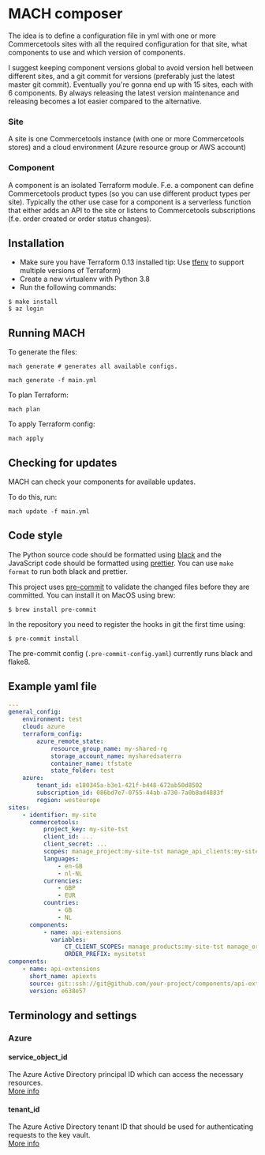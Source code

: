 # MACH composer

The idea is to define a configuration file in yml with one or more Commercetools
sites with all the required configuration for that site, what components to use
and which version of components. 

I suggest keeping component versions global to avoid version hell between
different sites, and a git commit for versions (preferably just the latest
master git commit). Eventually you're gonna end up with 15 sites, each with 6
components. By always releasing the latest version maintenance and releasing
becomes a lot easier compared to the alternative.


### Site
A site is one Commercetools instance (with one or more Commercetools stores) and
a cloud environment (Azure resource group or AWS account)

### Component
A component is an isolated Terraform module. F.e. a component can define
Commercetools product types (so you can use different product types per site).
Typically the other use case for a component is a serverless function that
either adds an API to the site or listens to Commercetools subscriptions (f.e.
order created or order status changes).

## Installation

- Make sure you have Terraform 0.13 installed 
tip: Use [tfenv](https://github.com/tfutils/tfenv) to support multiple versions of Terraform)
- Create a new virtualenv with Python 3.8
- Run the following commands:

```
$ make install
$ az login
``` 
 

## Running MACH

To generate the files:

`mach generate # generates all available configs.` 

`mach generate -f main.yml`

To plan Terraform:

`mach plan`

To apply Terraform config:

`mach apply`

## Checking for updates

MACH can check your components for available updates.

To do this, run:

`mach update -f main.yml`


## Code style
The Python source code should be formatted using
[black](https://github.com/python/black) and the JavaScript code should be
formatted using [prettier](https://prettier.io/). You can use `make format`
to run both black and prettier.

This project uses [pre-commit](https://pre-commit.com) to validate the changed
files before they are committed. You can install it on MacOS using brew:

    $ brew install pre-commit

In the repository you need to register the hooks in git the first time using:

    $ pre-commit install

The pre-commit config (`.pre-commit-config.yaml`) currently runs black and
flake8.

## Example yaml file

```yaml
---
general_config:
    environment: test
    cloud: azure
    terraform_config:
        azure_remote_state:
            resource_group_name: my-shared-rg
            storage_account_name: mysharedsaterra
            container_name: tfstate
            state_folder: test
    azure:
        tenant_id: e180345a-b3e1-421f-b448-672ab50d8502
        subscription_id: 086bd7e7-0755-44ab-a730-7a0b8ad4883f
        region: westeurope
sites:
    - identifier: my-site
      commercetools:
          project_key: my-site-tst
          client_id: ...
          client_secret: ...
          scopes: manage_project:my-site-tst manage_api_clients:my-site-tst view_api_clients:my-site-tst
          languages:
              - en-GB
              - nl-NL
          currencies:
              - GBP
              - EUR
          countries:
              - GB
              - NL
      components:
          - name: api-extensions
            variables:
                CT_CLIENT_SCOPES: manage_products:my-site-tst manage_orders:my-site-tst
                ORDER_PREFIX: mysitetst
components:
    - name: api-extensions
      short_name: apiexts
      source: git::ssh://git@github.com/your-project/components/api-extensions-component.git//terraform
      version: e638e57
```

## Terminology and settings

### Azure

#### service_object_id
The Azure Active Directory principal ID which can access the necessary resources.  
[More info](https://docs.microsoft.com/en-us/azure/active-directory/develop/app-objects-and-service-principals#service-principal-object)

#### tenant_id
The Azure Active Directory tenant ID that should be used for authenticating requests to the key vault.  
[More info](https://docs.microsoft.com/en-us/azure/active-directory/develop/authentication-scenarios#tenants)